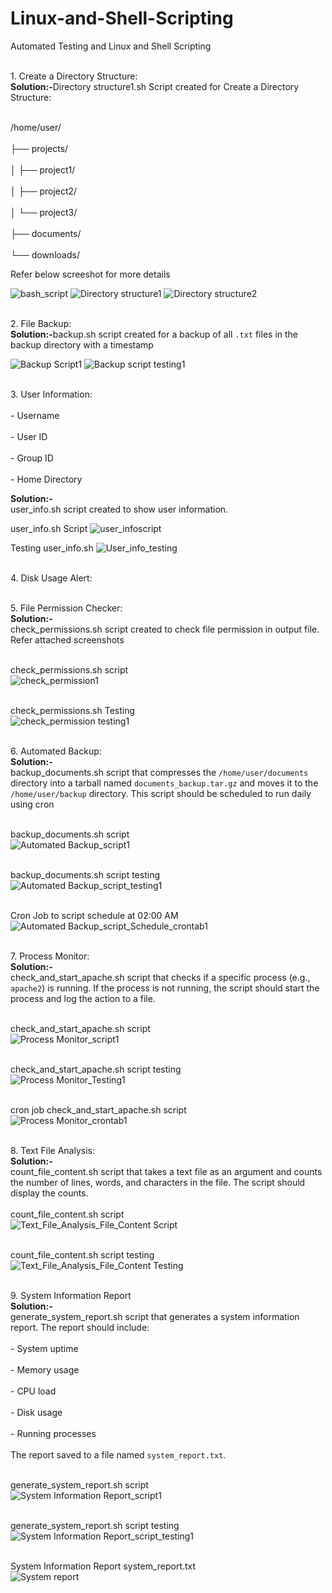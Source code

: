 # Linux-and-Shell-Scripting
Automated Testing and Linux and Shell Scripting

<br>1. Create a Directory Structure:</br>
<strong> Solution:-</strong>Directory structure1.sh Script created for Create a Directory Structure:

<br>/home/user/ </br>
<br>       ├── projects/</br>
<br>       │   ├── project1/</br>
<br>       │   ├── project2/</br>
<br>       │   └── project3/</br>
<br>       ├── documents/</br>
<br>       └── downloads/</br>

Refer below screeshot for more details

![bash_script](https://github.com/user-attachments/assets/20b309e1-b489-40e8-a7b1-e558de1e55b2)
![Directory structure1](https://github.com/user-attachments/assets/b14d16ee-58c4-4f21-b739-1abbd477aa0c)
![Directory structure2](https://github.com/user-attachments/assets/f0e8924d-d83e-4df7-a89c-d00bdd410351)

<br>2. File Backup:</br>
<strong> Solution:-</strong>backup.sh script created for a backup of all `.txt` files in the backup directory with a timestamp

   
![Backup Script1](https://github.com/user-attachments/assets/7ccc2ab0-c9ad-4134-a372-ca9308ff7719)
![Backup script testing1](https://github.com/user-attachments/assets/cb9eacb1-a34f-45c8-9923-e1f76a480810)


<br>3. User Information:</br>
<br>   - Username</br>
<br>  - User ID</br>
<br>   - Group ID</br>
<br>  - Home Directory</br>

<strong> Solution:-</strong><br>user_info.sh script created to show user information.</br>

user_info.sh Script
![user_infoscript](https://github.com/user-attachments/assets/18771a5a-9269-4322-ae50-ea48f78142c5)

Testing user_info.sh
![User_info_testing](https://github.com/user-attachments/assets/cc5c2d3b-f1d6-49f7-bab4-0046cc4d775f)

<br>4. Disk Usage Alert:</br>


<br>5. File Permission Checker:</br>
<strong> Solution:-</strong><br>check_permissions.sh script created to check file permission in output file. Refer attached screenshots</br>

<br>check_permissions.sh script</br>
![check_permission1](https://github.com/user-attachments/assets/6836196f-e7f4-47bd-a7ac-0a12f47749ff)

<br>check_permissions.sh Testing</br>
![check_permission testing1](https://github.com/user-attachments/assets/0eded4e6-8a42-4e22-8bad-219356e330b1)

<br>6. Automated Backup:</br>
<strong> Solution:-</strong><br> backup_documents.sh script that compresses the `/home/user/documents` directory into a tarball named `documents_backup.tar.gz` and moves it to the `/home/user/backup` directory. This script should be scheduled to run daily using cron</br>

<br>backup_documents.sh script</br>
![Automated Backup_script1](https://github.com/user-attachments/assets/70efe9dd-6e71-496b-be8e-22aef9295f17)

<br>backup_documents.sh script testing</br>
![Automated Backup_script_testing1](https://github.com/user-attachments/assets/6f2b46a5-dbd3-40ae-9bd0-476e44c3fd24)

<br>Cron Job to script schedule at 02:00 AM </br>
![Automated Backup_script_Schedule_crontab1](https://github.com/user-attachments/assets/2a476ec9-03f8-4118-8f1e-7c6eb62ec4c7)

<br>7. Process Monitor:</br>
<strong> Solution:-</strong><br> check_and_start_apache.sh script that checks if a specific process (e.g., `apache2`) is running. If the process is not running, the script should start the process and log the action to a file.</br>

<br> check_and_start_apache.sh script</br>
![Process Monitor_script1](https://github.com/user-attachments/assets/710ced72-17b3-4531-8aa5-a10f5df05f9b)

<br> check_and_start_apache.sh script testing</br>
![Process Monitor_Testing1](https://github.com/user-attachments/assets/7bce0b0b-2e30-4e2d-ab19-611e5a640eb1)

<br> cron job check_and_start_apache.sh script</br>
![Process Monitor_crontab1](https://github.com/user-attachments/assets/05dce7d9-a757-4b11-8f7d-9172b0696d72)

<br>8. Text File Analysis:</br>
<strong> Solution:-</strong><br>  count_file_content.sh script that takes a text file as an argument and counts the number of lines, words, and characters in the file. The script should display the counts.</br>
<br> count_file_content.sh script</br>
![Text_File_Analysis_File_Content Script](https://github.com/user-attachments/assets/f6ae5111-868e-4b48-ab89-cb4f6a1bd793)

<br> count_file_content.sh script testing</br>
![Text_File_Analysis_File_Content Testing](https://github.com/user-attachments/assets/e15e44e2-5c00-448b-97b6-1a5aa7eeabb0)

<br>9. System Information Report</br>
<strong> Solution:-</strong><br>  generate_system_report.sh script that generates a system information report. The report should include:</br>
<br>   - System uptime</br>
<br>  - Memory usage</br>
<br> - CPU load</br>
<br>   - Disk usage</br>
<br>  - Running processes</br>
<br>The report saved to a file named `system_report.txt`.</br>

<br> generate_system_report.sh script</br>
![System Information Report_script1](https://github.com/user-attachments/assets/e393dd07-4340-4f65-933d-425b5416d1fd)

<br> generate_system_report.sh script testing<br>
![System Information Report_script_testing1](https://github.com/user-attachments/assets/1b0e3546-c645-47d6-b566-ca3faf6b9f68)

<br> System Information Report system_report.txt <br>
![System report](https://github.com/user-attachments/assets/703b5388-edb6-418e-8509-3dc39b41b65d)
